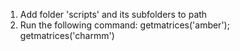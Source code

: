 1) Add folder 'scripts' and its subfolders to path
2) Run the following command:
getmatrices('amber'); getmatrices('charmm')